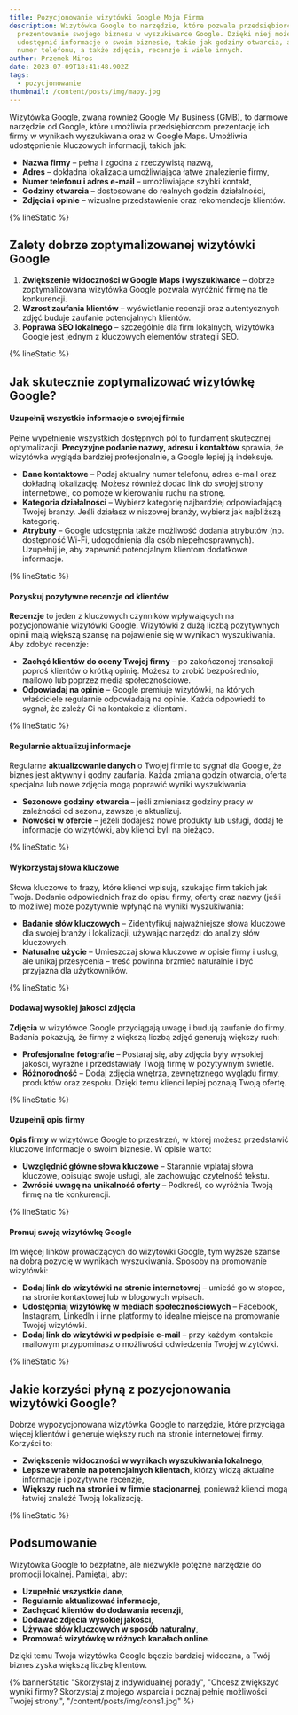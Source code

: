```yaml
---
title: Pozycjonowanie wizytówki Google Moja Firma
description: Wizytówka Google to narzędzie, które pozwala przedsiębiorcom na
  prezentowanie swojego biznesu w wyszukiwarce Google. Dzięki niej możesz
  udostępnić informacje o swoim biznesie, takie jak godziny otwarcia, adres,
  numer telefonu, a także zdjęcia, recenzje i wiele innych.
author: Przemek Miros
date: 2023-07-09T18:41:48.902Z
tags:
  - pozycjonowanie
thumbnail: /content/posts/img/mapy.jpg
---
```

Wizytówka Google, zwana również Google My Business (GMB), to darmowe narzędzie od Google, które umożliwia przedsiębiorcom prezentację ich firmy w wynikach wyszukiwania oraz w Google Maps. Umożliwia udostępnienie kluczowych informacji, takich jak:

* **Nazwa firmy** – pełna i zgodna z rzeczywistą nazwą,
* **Adres** – dokładna lokalizacja umożliwiająca łatwe znalezienie firmy,
* **Numer telefonu i adres e-mail** – umożliwiające szybki kontakt,
* **Godziny otwarcia** – dostosowane do realnych godzin działalności,
* **Zdjęcia i opinie** – wizualne przedstawienie oraz rekomendacje klientów.

{% lineStatic %}

## Zalety dobrze zoptymalizowanej wizytówki Google

1. **Zwiększenie widoczności w Google Maps i wyszukiwarce** – dobrze zoptymalizowana wizytówka Google pozwala wyróżnić firmę na tle konkurencji.
2. **Wzrost zaufania klientów** – wyświetlanie recenzji oraz autentycznych zdjęć buduje zaufanie potencjalnych klientów.
3. **Poprawa SEO lokalnego** – szczególnie dla firm lokalnych, wizytówka Google jest jednym z kluczowych elementów strategii SEO.

{% lineStatic %}

## Jak skutecznie zoptymalizować wizytówkę Google?

#### Uzupełnij wszystkie informacje o swojej firmie

Pełne wypełnienie wszystkich dostępnych pól to fundament skutecznej optymalizacji. **Precyzyjne podanie nazwy, adresu i kontaktów** sprawia, że wizytówka wygląda bardziej profesjonalnie, a Google lepiej ją indeksuje.

* **Dane kontaktowe** – Podaj aktualny numer telefonu, adres e-mail oraz dokładną lokalizację. Możesz również dodać link do swojej strony internetowej, co pomoże w kierowaniu ruchu na stronę.
* **Kategoria działalności** – Wybierz kategorię najbardziej odpowiadającą Twojej branży. Jeśli działasz w niszowej branży, wybierz jak najbliższą kategorię.
* **Atrybuty** – Google udostępnia także możliwość dodania atrybutów (np. dostępność Wi-Fi, udogodnienia dla osób niepełnosprawnych). Uzupełnij je, aby zapewnić potencjalnym klientom dodatkowe informacje.

{% lineStatic %}

#### Pozyskuj pozytywne recenzje od klientów

**Recenzje** to jeden z kluczowych czynników wpływających na pozycjonowanie wizytówki Google. Wizytówki z dużą liczbą pozytywnych opinii mają większą szansę na pojawienie się w wynikach wyszukiwania. Aby zdobyć recenzje:

* **Zachęć klientów do oceny Twojej firmy** – po zakończonej transakcji poproś klientów o krótką opinię. Możesz to zrobić bezpośrednio, mailowo lub poprzez media społecznościowe.
* **Odpowiadaj na opinie** – Google premiuje wizytówki, na których właściciele regularnie odpowiadają na opinie. Każda odpowiedź to sygnał, że zależy Ci na kontakcie z klientami.

{% lineStatic %}

#### Regularnie aktualizuj informacje

Regularne **aktualizowanie danych** o Twojej firmie to sygnał dla Google, że biznes jest aktywny i godny zaufania. Każda zmiana godzin otwarcia, oferta specjalna lub nowe zdjęcia mogą poprawić wyniki wyszukiwania:

* **Sezonowe godziny otwarcia** – jeśli zmieniasz godziny pracy w zależności od sezonu, zawsze je aktualizuj.
* **Nowości w ofercie** – jeżeli dodajesz nowe produkty lub usługi, dodaj te informacje do wizytówki, aby klienci byli na bieżąco.

{% lineStatic %}

#### Wykorzystaj słowa kluczowe

Słowa kluczowe to frazy, które klienci wpisują, szukając firm takich jak Twoja. Dodanie odpowiednich fraz do opisu firmy, oferty oraz nazwy (jeśli to możliwe) może pozytywnie wpłynąć na wyniki wyszukiwania:

* **Badanie słów kluczowych** – Zidentyfikuj najważniejsze słowa kluczowe dla swojej branży i lokalizacji, używając narzędzi do analizy słów kluczowych.
* **Naturalne użycie** – Umieszczaj słowa kluczowe w opisie firmy i usług, ale unikaj przesycenia – treść powinna brzmieć naturalnie i być przyjazna dla użytkowników.

{% lineStatic %}

#### Dodawaj wysokiej jakości zdjęcia

**Zdjęcia** w wizytówce Google przyciągają uwagę i budują zaufanie do firmy. Badania pokazują, że firmy z większą liczbą zdjęć generują większy ruch:

* **Profesjonalne fotografie** – Postaraj się, aby zdjęcia były wysokiej jakości, wyraźne i przedstawiały Twoją firmę w pozytywnym świetle.
* **Różnorodność** – Dodaj zdjęcia wnętrza, zewnętrznego wyglądu firmy, produktów oraz zespołu. Dzięki temu klienci lepiej poznają Twoją ofertę.

{% lineStatic %}

#### Uzupełnij opis firmy

**Opis firmy** w wizytówce Google to przestrzeń, w której możesz przedstawić kluczowe informacje o swoim biznesie. W opisie warto:

* **Uwzględnić główne słowa kluczowe** – Starannie wplataj słowa kluczowe, opisując swoje usługi, ale zachowując czytelność tekstu.
* **Zwrócić uwagę na unikalność oferty** – Podkreśl, co wyróżnia Twoją firmę na tle konkurencji.

{% lineStatic %}

#### Promuj swoją wizytówkę Google

Im więcej linków prowadzących do wizytówki Google, tym wyższe szanse na dobrą pozycję w wynikach wyszukiwania. Sposoby na promowanie wizytówki:

* **Dodaj link do wizytówki na stronie internetowej** – umieść go w stopce, na stronie kontaktowej lub w blogowych wpisach.
* **Udostępniaj wizytówkę w mediach społecznościowych** – Facebook, Instagram, LinkedIn i inne platformy to idealne miejsce na promowanie Twojej wizytówki.
* **Dodaj link do wizytówki w podpisie e-mail** – przy każdym kontakcie mailowym przypominasz o możliwości odwiedzenia Twojej wizytówki.

{% lineStatic %}

## Jakie korzyści płyną z pozycjonowania wizytówki Google?

Dobrze wypozycjonowana wizytówka Google to narzędzie, które przyciąga więcej klientów i generuje większy ruch na stronie internetowej firmy. Korzyści to:

* **Zwiększenie widoczności w wynikach wyszukiwania lokalnego**,
* **Lepsze wrażenie na potencjalnych klientach**, którzy widzą aktualne informacje i pozytywne recenzje,
* **Większy ruch na stronie i w firmie stacjonarnej**, ponieważ klienci mogą łatwiej znaleźć Twoją lokalizację.

{% lineStatic %}

## Podsumowanie

Wizytówka Google to bezpłatne, ale niezwykle potężne narzędzie do promocji lokalnej. Pamiętaj, aby:

* **Uzupełnić wszystkie dane**,
* **Regularnie aktualizować informacje**,
* **Zachęcać klientów do dodawania recenzji**,
* **Dodawać zdjęcia wysokiej jakości**,
* **Używać słów kluczowych w sposób naturalny**,
* **Promować wizytówkę w różnych kanałach online**.

Dzięki temu Twoja wizytówka Google będzie bardziej widoczna, a Twój biznes zyska większą liczbę klientów.

{% bannerStatic "Skorzystaj z indywidualnej porady", "Chcesz zwiększyć wyniki firmy? Skorzystaj z mojego wsparcia i poznaj pełnię możliwości Twojej strony.", "/content/posts/img/cons1.jpg" %}